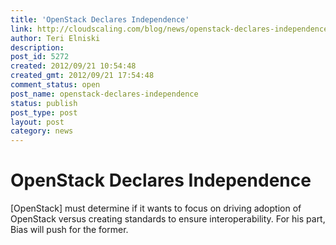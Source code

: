 ```yaml
---
title: 'OpenStack Declares Independence'
link: http://cloudscaling.com/blog/news/openstack-declares-independence/
author: Teri Elniski
description: 
post_id: 5272
created: 2012/09/21 10:54:48
created_gmt: 2012/09/21 17:54:48
comment_status: open
post_name: openstack-declares-independence
status: publish
post_type: post
layout: post
category: news
---
```


# OpenStack Declares Independence

[OpenStack] must determine if it wants to focus on driving adoption of OpenStack versus creating standards to ensure interoperability. For his part, Bias will push for the former.